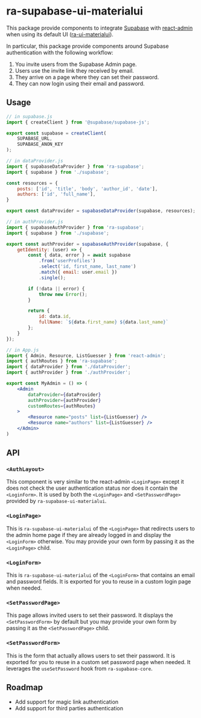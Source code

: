 # ra-supabase-ui-materialui

This package provide components to integrate [Supabase](https://supabase.io/) with [react-admin](https://marmelab.com/react-admin) when using its default UI ([ra-ui-materialui](https://github.com/marmelab/react-admin/tree/master/packages/ra-ui-materialui)).

In particular, this package provide components around Supabase authentication with the following workflow:

1. You invite users from the Supabase Admin page.
2. Users use the invite link they received by email.
3. They arrive on a page where they can set their password.
4. They can now login using their email and password.

## Usage

```jsx
// in supabase.js
import { createClient } from '@supabase/supabase-js';

export const supabase = createClient(
    SUPABASE_URL,
    SUPABASE_ANON_KEY
);

// in dataProvider.js
import { supabaseDataProvider } from 'ra-supabase';
import { supabase } from './supabase';

const resources = {
    posts: ['id', 'title', 'body', 'author_id', 'date'],
    authors: ['id', 'full_name'],
}

export const dataProvider = supabaseDataProvider(supabase, resources);

// in authProvider.js
import { supabaseAuthProvider } from 'ra-supabase';
import { supabase } from './supabase';

export const authProvider = supabaseAuthProvider(supabase, {
    getIdentity: (user) => {
        const { data, error } = await supabase
            .from('userProfiles')
            .select('id, first_name, last_name')
            .match({ email: user.email })
            .single();

        if (!data || error) {
            throw new Error();
        }

        return {
            id: data.id,
            fullName: `${data.first_name} ${data.last_name}`
        };
    }
});

// in App.js
import { Admin, Resource, ListGuesser } from 'react-admin';
import { authRoutes } from 'ra-supabase';
import { dataProvider } from './dataProvider';
import { authProvider } from './authProvider';

export const MyAdmin = () => (
    <Admin
        dataProvider={dataProvider}
        authProvider={authProvider}
        customRoutes={authRoutes}
    >
        <Resource name="posts" list={ListGuesser} />
        <Resource name="authors" list={ListGuesser} />
    </Admin>
)
```

## API

### `<AuthLayout>`

This component is very similar to the react-admin `<LoginPage>` except it does not check the user authentication status nor does it contain the `<LoginForm>`. It is used by both the `<LoginPage>` and `<SetPasswordPage>` provided by `ra-supabase-ui-materialui`.

### `<LoginPage>`

This is `ra-supabase-ui-materialui` of the `<LoginPage>` that redirects users to the admin home page if they are already logged in and display the `<LoginForm>` otherwise. You may provide your own form by passing it as the `<LoginPage>` child.

### `<LoginForm>`

This is `ra-supabase-ui-materialui` of the `<LoginForm>` that contains an email and password fields. It is exported for you to reuse in a custom login page when needed.

### `<SetPasswordPage>`

This page allows invited users to set their password. It displays the `<SetPasswordForm>` by default but you may provide your own form by passing it as the `<SetPasswordPage>` child.

### `<SetPasswordForm>`

This is the form that actually allows users to set their password. It is exported for you to reuse in a custom set password page when needed. It leverages the `useSetPassword` hook from `ra-supabase-core`.

## Roadmap

-   Add support for magic link authentication
-   Add support for third parties authentication
